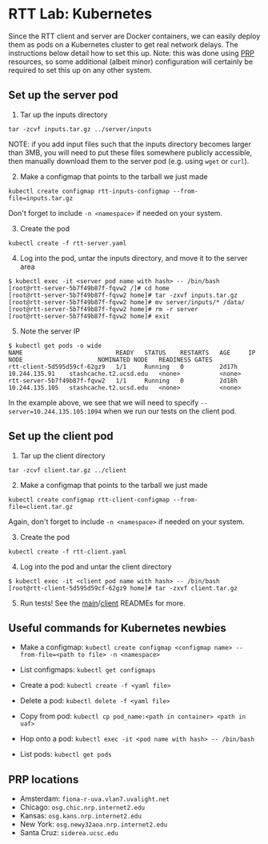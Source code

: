 # RTT Lab: Kubernetes
Since the RTT client and server are Docker containers, we can easily deploy them as pods on a Kubernetes cluster to get real network delays. The instructions below detail how to set this up. Note: this was done using [PRP](https://ucsd-prp.gitlab.io/) resources, so some additional (albeit minor) configuration will certainly be required to set this up on any other system.

## Set up the server pod
1. Tar up the inputs directory
```
tar -zcvf inputs.tar.gz ../server/inputs
```
NOTE: if you add input files such that the inputs directory becomes larger than 3MB, you will need to put these files somewhere publicly accessible, then manually download them to the server pod (e.g. using `wget` or `curl`).

2. Make a configmap that points to the tarball we just made
```
kubectl create configmap rtt-inputs-configmap --from-file=inputs.tar.gz
```
Don't forget to include `-n <namespace>` if needed on your system.

3. Create the pod
```
kubectl create -f rtt-server.yaml
```
4. Log into the pod, untar the inputs directory, and move it to the server area
```
$ kubectl exec -it <server pod name with hash> -- /bin/bash
[root@rtt-server-5b7f49b87f-fqvw2 /]# cd home
[root@rtt-server-5b7f49b87f-fqvw2 home]# tar -zxvf inputs.tar.gz
[root@rtt-server-5b7f49b87f-fqvw2 home]# mv server/inputs/* /data/
[root@rtt-server-5b7f49b87f-fqvw2 home]# rm -r server
[root@rtt-server-5b7f49b87f-fqvw2 home]# exit
```
5. Note the server IP
```
$ kubectl get pods -o wide
NAME                          READY   STATUS    RESTARTS   AGE     IP               NODE                     NOMINATED NODE   READINESS GATES
rtt-client-5d595d59cf-62gz9   1/1     Running   0          2d17h   10.244.135.91    stashcache.t2.ucsd.edu   <none>           <none>
rtt-server-5b7f49b87f-fqvw2   1/1     Running   0          2d18h   10.244.135.105   stashcache.t2.ucsd.edu   <none>           <none>
```
In the example above, we see that we will need to specify `--server=10.244.135.105:1094` when we run our tests on the client pod.

## Set up the client pod
1. Tar up the client directory
```
tar -zcvf client.tar.gz ../client
```
2. Make a configmap that points to the tarball we just made
```
kubectl create configmap rtt-client-configmap --from-file=client.tar.gz
```
Again, don't forget to include `-n <namespace>` if needed on your system.

3. Create the pod
```
kubectl create -f rtt-client.yaml
```
4. Log into the pod and untar the client directory
```
$ kubectl exec -it <client pod name with hash> -- /bin/bash
[root@rtt-client-5d595d59cf-62gz9 home]# tar -zxvf client.tar.gz
```
5. Run tests! See the [main](https://github.com/jkguiang/rtt-lab/blob/main/README.md)/[client](https://github.com/jkguiang/rtt-lab/blob/main/client/README.md) READMEs for more.

## Useful commands for Kubernetes newbies
- Make a configmap: `kubectl create configmap <configmap name> --from-file=<path to file> -n <namespace>`

- List configmaps: `kubectl get configmaps`

- Create a pod: `kubectl create -f <yaml file>`

- Delete a pod: `kubectl delete -f <yaml file>`

- Copy from pod: `kubectl cp pod_name:<path in container> <path in uaf>`

- Hop onto a pod: `kubectl exec -it <pod name with hash> -- /bin/bash`

- List pods: `kubectl get pods`

## PRP locations
- Amsterdam: `fiona-r-uva.vlan7.uvalight.net`
- Chicago: `osg.chic.nrp.internet2.edu`
- Kansas: `osg.kans.nrp.internet2.edu`
- New York: `osg.newy32aoa.nrp.internet2.edu`
- Santa Cruz: `siderea.ucsc.edu`
